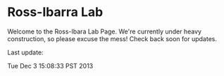 # Ross-Ibarra Lab

Welcome to the Ross-Ibara Lab Page. We're currently under heavy construction, so please excuse the mess! Check back soon for updates. 

Last update:


Tue Dec  3 15:08:33 PST 2013
